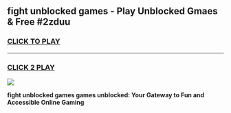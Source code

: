 
## fight unblocked games - Play Unblocked Gmaes & Free #2zduu
<h3>
<a href="https://premium.freeplayer.one?title=fight_unblocked_games&ref=01M">CLICK TO PLAY</a></h3>
<hr>

<h3>
<a href="https://premium.freeplayer.one?title=fight_unblocked_games&ref=01M">CLICK 2 PLAY</a>
  
</h3>

<a href="https://premium.freeplayer.one?title=fight_unblocked_games&ref=01M"><img src="https://clearcache.store/games.png"></a>


**fight unblocked games games unblocked: Your Gateway to Fun and Accessible Online Gaming**
